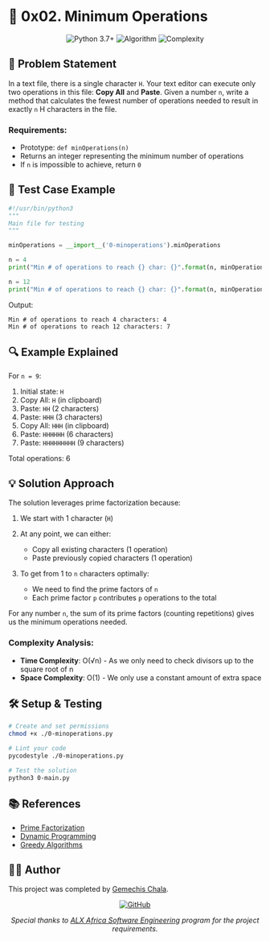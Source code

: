 # 🧮 0x02. Minimum Operations

<p align="center">
  <img src="https://img.shields.io/badge/Python-3.7+-blue.svg" alt="Python 3.7+"/>
  <img src="https://img.shields.io/badge/Algorithm-Prime_Factorization-brightgreen.svg" alt="Algorithm"/>
  <img src="https://img.shields.io/badge/Complexity-O(√n)-orange.svg" alt="Complexity"/>
</p>

## 📝 Problem Statement

In a text file, there is a single character `H`. Your text editor can execute only two operations in this file: **Copy All** and **Paste**. Given a number `n`, write a method that calculates the fewest number of operations needed to result in exactly `n` H characters in the file.

### Requirements:

- Prototype: `def minOperations(n)`
- Returns an integer representing the minimum number of operations
- If `n` is impossible to achieve, return `0`

## 🧪 Test Case Example

```python
#!/usr/bin/python3
"""
Main file for testing
"""

minOperations = __import__('0-minoperations').minOperations

n = 4
print("Min # of operations to reach {} char: {}".format(n, minOperations(n)))

n = 12
print("Min # of operations to reach {} char: {}".format(n, minOperations(n)))
```

Output:

```
Min # of operations to reach 4 characters: 4
Min # of operations to reach 12 characters: 7
```

## 🔍 Example Explained

For `n = 9`:

1. Initial state: `H`
2. Copy All: `H` (in clipboard)
3. Paste: `HH` (2 characters)
4. Paste: `HHH` (3 characters)
5. Copy All: `HHH` (in clipboard)
6. Paste: `HHHHHH` (6 characters)
7. Paste: `HHHHHHHHH` (9 characters)

Total operations: 6

## 💡 Solution Approach

The solution leverages prime factorization because:

1. We start with 1 character (`H`)
2. At any point, we can either:

   - Copy all existing characters (1 operation)
   - Paste previously copied characters (1 operation)

3. To get from 1 to `n` characters optimally:
   - We need to find the prime factors of `n`
   - Each prime factor `p` contributes `p` operations to the total

For any number `n`, the sum of its prime factors (counting repetitions) gives us the minimum operations needed.

### Complexity Analysis:

- **Time Complexity**: O(√n) - As we only need to check divisors up to the square root of n
- **Space Complexity**: O(1) - We only use a constant amount of extra space

## 🛠️ Setup & Testing

```bash
# Create and set permissions
chmod +x ./0-minoperations.py

# Lint your code
pycodestyle ./0-minoperations.py

# Test the solution
python3 0-main.py
```

## 📚 References

- [Prime Factorization](https://en.wikipedia.org/wiki/Integer_factorization)
- [Dynamic Programming](https://en.wikipedia.org/wiki/Dynamic_programming)
- [Greedy Algorithms](https://en.wikipedia.org/wiki/Greedy_algorithm)

## 👨‍💻 Author

This project was completed by [Gemechis Chala](https://github.com/venopyx).

<p align="center">
  <a href="https://github.com/venopyx"><img src="https://img.shields.io/badge/GitHub-@venopyx-181717?style=for-the-badge&logo=github" alt="GitHub"></a>
</p>

<p align="center">
  <em>Special thanks to <a href="https://www.alxafrica.com/">ALX Africa Software Engineering</a> program for the project requirements.</em>
</p>
